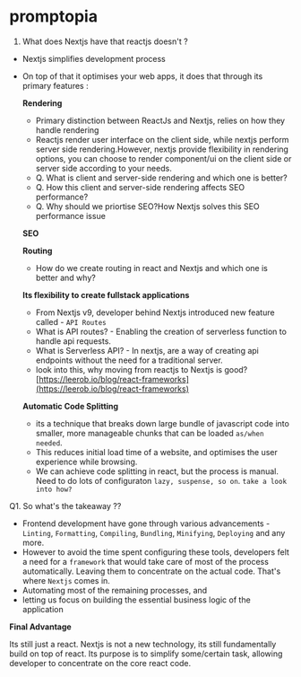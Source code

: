 # promptopia

1. What does Nextjs have that reactjs doesn't ?

- Nextjs simplifies development process
- On top of that it optimises your web apps, it does that through its primary features :

  **Rendering**

  - Primary distinction between ReactJs and Nextjs, relies on how they handle rendering
  - Reactjs render user interface on the client side, while nextjs perform server side rendering.However, nextjs provide flexibility in rendering options, you can choose to render component/ui on the client side or server side according to your needs.
  - Q. What is client and server-side rendering and which one is better?
  - Q. How this client and server-side rendering affects SEO performance?
  - Q. Why should we priortise SEO?How Nextjs solves this SEO performance issue

   **SEO**

   **Routing**

  - How do we create routing in react and Nextjs and which one is better and why?

   **Its flexibility to create fullstack applications**

  - From Nextjs v9, developer behind Nextjs introduced new feature called - `API Routes`
  - What is API routes? - Enabling the creation of serverless function to handle api requests.
  - What is Serverless API? - In nextjs, are a way of creating api endpoints without the need for a traditional server.
  - look into this, why moving from reactjs to Nextjs is good? [https://leerob.io/blog/react-frameworks](https://leerob.io/blog/react-frameworks)

   **Automatic Code Splitting**

  - its a technique that breaks down large bundle of javascript code into smaller, more manageable chunks that can be loaded `as/when needed`.
  - This reduces initial load time of a website, and optimises the user experience while browsing.
  - We can achieve code splitting in react, but the process is manual. Need to do lots of configuraton `lazy, suspense, so on`. `take a look into how?`

Q1. So what's the takeaway ??

- Frontend development have gone through various advancements - `Linting`, `Formatting`, `Compiling`, `Bundling`, `Minifying`, `Deploying` and any more.
- However to avoid the time spent configuring these tools, developers felt a need for a `framework` that would take care of most of the process automatically. Leaving them to concentrate on the actual code. That's where `Nextjs` comes in.
- Automating most of the remaining processes, and
- letting us focus on building the essential business logic of the application

**Final Advantage**

Its still just a react.
Nextjs is not a new technology, its still fundamentally build on top of react.
Its purpose is to simplify some/certain task, allowing developer to concentrate on the core react code.

